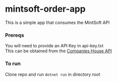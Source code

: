# mintsoft-order-app
This is a simple app that consumes the MintSoft API

### Prereqs
You will need to provide an API Key in api-key.txt  
This can be obtained from the [Companies House API](https://developer.companieshouse.gov.uk/api/docs/index.html)

### To run
Clone repo and run `dotnet run` in directory root
